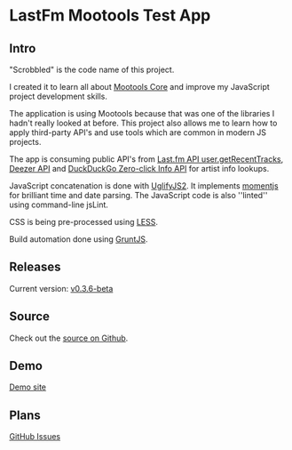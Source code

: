 LastFm Mootools Test App
========================

Intro
-----
"Scrobbled" is the code name of this project.

I created it to learn all about [Mootools Core](http://mootools.net/docs/core) and improve my JavaScript project development skills.

The application is using Mootools because that was one of the libraries I hadn't really looked at before. This project also allows me to learn how to apply third-party API's and use tools which are common in modern JS projects.

The app is consuming public API's from [Last.fm API user.getRecentTracks](http://www.last.fm/api/show/user.getRecentTracks), [Deezer API](http://developers.deezer.com/api/) and [DuckDuckGo Zero-click Info API](https://www.mashape.com/duckduckgo/duckduckgo-zero-click-info#!documentation) for artist info lookups.

JavaScript concatenation is done with [UglifyJS2](https://github.com/mishoo/UglifyJS2). It implements [momentjs](http://momentjs.com/) for brilliant time and date parsing. The JavaScript code is also ''linted'' using command-line jsLint.

CSS is being pre-processed using [LESS](http://lesscss.org/).

Build automation done using [GruntJS](http://gruntjs.com/).

Releases
--------

Current version: [v0.3.6-beta](https://github.com/johanbove/LastFmMootoolsTestsite/releases/tag/v0.3.6-beta)

Source
------
Check out the [source on Github](https://github.com/johanbove/LastFmMootoolsTestsite).

Demo
----
[Demo site](http://scrobbled.johanbove.info/)

Plans
-----
[GitHub Issues](https://github.com/johanbove/LastFmMootoolsTestsite/issues)